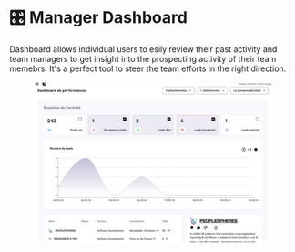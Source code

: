 # 🎛️ Manager Dashboard

Dashboard allows individual users to esily review their past activity and team managers to get insight into the prospecting activity of their team memebrs. It's a perfect tool to steer the team efforts in the right direction.

<figure><img src="../.gitbook/assets/image (4).png" alt=""><figcaption></figcaption></figure>
